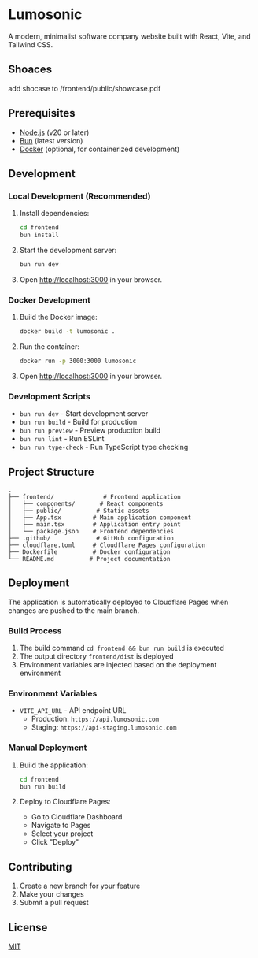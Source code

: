 # Lumosonic

A modern, minimalist software company website built with React, Vite, and Tailwind CSS.

## Shoaces

add shocase to /frontend/public/showcase.pdf

## Prerequisites

- [Node.js](https://nodejs.org/) (v20 or later)
- [Bun](https://bun.sh/) (latest version)
- [Docker](https://www.docker.com/) (optional, for containerized development)

## Development

### Local Development (Recommended)

1. Install dependencies:
   ```bash
   cd frontend
   bun install
   ```

2. Start the development server:
   ```bash
   bun run dev
   ```

3. Open [http://localhost:3000](http://localhost:3000) in your browser.

### Docker Development

1. Build the Docker image:
   ```bash
   docker build -t lumosonic .
   ```

2. Run the container:
   ```bash
   docker run -p 3000:3000 lumosonic
   ```

3. Open [http://localhost:3000](http://localhost:3000) in your browser.

### Development Scripts

- `bun run dev` - Start development server
- `bun run build` - Build for production
- `bun run preview` - Preview production build
- `bun run lint` - Run ESLint
- `bun run type-check` - Run TypeScript type checking

## Project Structure

```
.
├── frontend/              # Frontend application
│   ├── components/       # React components
│   ├── public/          # Static assets
│   ├── App.tsx         # Main application component
│   ├── main.tsx        # Application entry point
│   └── package.json    # Frontend dependencies
├── .github/             # GitHub configuration
├── cloudflare.toml     # Cloudflare Pages configuration
├── Dockerfile          # Docker configuration
└── README.md          # Project documentation
```

## Deployment

The application is automatically deployed to Cloudflare Pages when changes are pushed to the main branch.

### Build Process

1. The build command `cd frontend && bun run build` is executed
2. The output directory `frontend/dist` is deployed
3. Environment variables are injected based on the deployment environment

### Environment Variables

- `VITE_API_URL` - API endpoint URL
  - Production: `https://api.lumosonic.com`
  - Staging: `https://api-staging.lumosonic.com`

### Manual Deployment

1. Build the application:
   ```bash
   cd frontend
   bun run build
   ```

2. Deploy to Cloudflare Pages:
   - Go to Cloudflare Dashboard
   - Navigate to Pages
   - Select your project
   - Click "Deploy"

## Contributing

1. Create a new branch for your feature
2. Make your changes
3. Submit a pull request

## License

[MIT](LICENSE) 